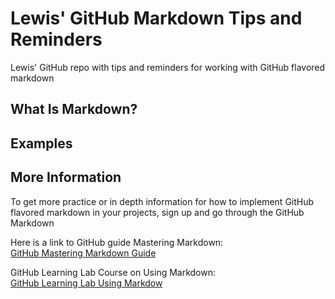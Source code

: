# Lewis' GitHub Markdown Tips and Reminders
Lewis' GitHub repo with tips and reminders for working with GitHub flavored markdown

## What Is Markdown?



## Examples




## More Information

To get more practice or in depth information for how to implement GitHub flavored markdown in your projects, sign up and go through the GitHub Markdown 

Here is a link to GitHub guide Mastering Markdown:<br>
[GitHub Mastering Markdown Guide](https://guides.github.com/features/mastering-markdown/)

GitHub Learning Lab Course on Using Markdown:<br>
[GitHub Learning Lab Using Markdow](https://lab.github.com/githubtraining/communicating-using-markdown)
